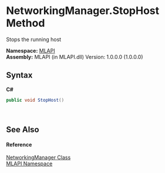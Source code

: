 # NetworkingManager.StopHost Method 
 

Stops the running host

**Namespace:**&nbsp;<a href="N_MLAPI">MLAPI</a><br />**Assembly:**&nbsp;MLAPI (in MLAPI.dll) Version: 1.0.0.0 (1.0.0.0)

## Syntax

**C#**<br />
``` C#
public void StopHost()
```

<br />

## See Also


#### Reference
<a href="T_MLAPI_NetworkingManager">NetworkingManager Class</a><br /><a href="N_MLAPI">MLAPI Namespace</a><br />